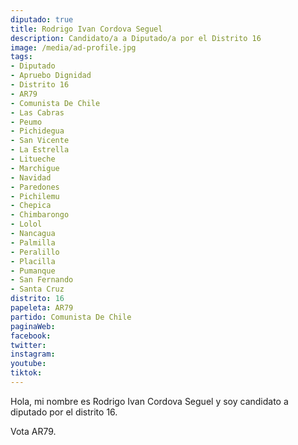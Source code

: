 ```yaml
---
diputado: true
title: Rodrigo Ivan Cordova Seguel
description: Candidato/a a Diputado/a por el Distrito 16
image: /media/ad-profile.jpg
tags:
- Diputado
- Apruebo Dignidad
- Distrito 16
- AR79
- Comunista De Chile
- Las Cabras
- Peumo
- Pichidegua
- San Vicente
- La Estrella
- Litueche
- Marchigue
- Navidad
- Paredones
- Pichilemu
- Chepica
- Chimbarongo
- Lolol
- Nancagua
- Palmilla
- Peralillo
- Placilla
- Pumanque
- San Fernando
- Santa Cruz
distrito: 16
papeleta: AR79
partido: Comunista De Chile
paginaWeb:
facebook:
twitter:
instagram:
youtube:
tiktok:
---
```

Hola, mi nombre es Rodrigo Ivan Cordova Seguel y soy candidato a diputado por el distrito 16.

Vota AR79.
